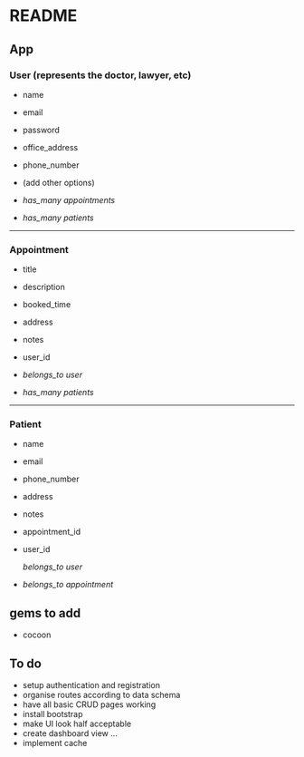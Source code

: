 # README

## App

### User (represents the doctor, lawyer, etc)
- name
- email
- password
- office_address
- phone_number
- (add other options)

- *has_many appointments*
- *has_many patients*

---

### Appointment
- title
- description
- booked_time
- address
- notes
- user_id

- *belongs_to user*
- *has_many patients*

---

### Patient
- name
- email
- phone_number
- address
- notes
- appointment_id
- user_id

  *belongs_to user*
- *belongs_to appointment*


## gems to add
- cocoon


## To do
- setup authentication and registration
- organise routes according to data schema
- have all basic CRUD pages working
- install bootstrap
- make UI look half acceptable
- create dashboard view
...
- implement cache
